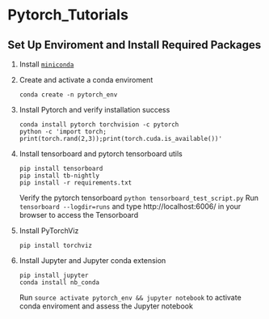 # Pytorch_Tutorials






## Set Up Enviroment and Install Required Packages

1. Install [`miniconda`](http://conda.pydata.org/miniconda.html)
2. Create and activate a conda enviroment  

    ```
    conda create -n pytorch_env
    ```
3. Install Pytorch and verify installation success

    ```
    conda install pytorch torchvision -c pytorch
    python -c 'import torch; print(torch.rand(2,3));print(torch.cuda.is_available())'
    ```

4. Install tensorboard and pytorch tensorboard utils

    ```
    pip install tensorboard
    pip install tb-nightly
    pip install -r requirements.txt
    ```
    Verify the pytorch tensorboard
    `python tensorboard_test_script.py`
    Run `tensorboard --logdir=runs`  and type http://localhost:6006/ in your browser to access the Tensorboard
    
5. Install PyTorchViz

    ```
    pip install torchviz
    ```

6. Install Jupyter and Jupyter conda extension

    ```
    pip install jupyter
    conda install nb_conda
    ```

    Run `source activate pytorch_env && jupyter notebook` to activate conda enviroment and assess the Jupyter notebook



    




